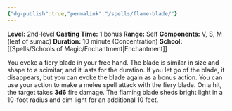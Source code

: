 ```yaml
---
{"dg-publish":true,"permalink":"/spells/flame-blade/"}
---
```


**Level:** 2nd-level
**Casting Time:** 1 bonus
**Range:** Self
**Components:** V, S, M (leaf of sumac)
**Duration:** 10 minute (Concentration)
**School:** [[Spells/Schools of Magic/Enchantment\|Enchantment]]

You evoke a fiery blade in your free hand. The blade is similar in size and shape to a scimitar, and it lasts for the duration. If you let go of the blade, it disappears, but you can evoke the blade again as a bonus action.
You can use your action to make a melee spell attack with the fiery blade. On a hit, the target takes **3d6** fire damage.
The flaming blade sheds bright light in a 10-foot radius and dim light for an additional 10 feet.